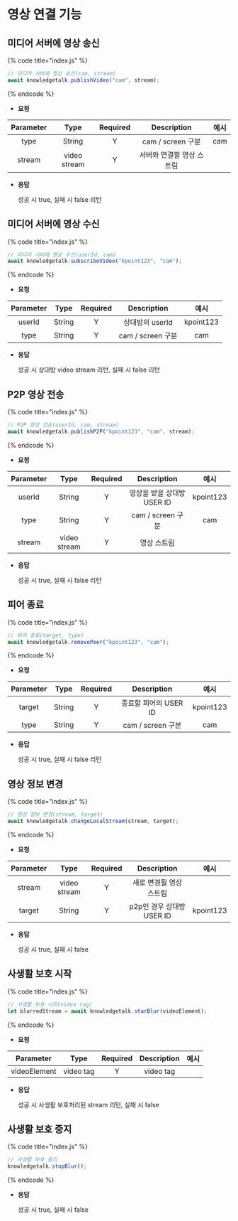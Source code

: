 # 영상 연결 기능

## 미디어 서버에 영상 송신

{% code title="index.js" %}

```javascript
// 미디어 서버에 영상 송신(cam, stream)
await knowledgetalk.publishVideo("cam", stream);
```

{% endcode %}

- **요청**

| <center>**Parameter**</center> | <center>**Type**</center> | <center>**Required**</center> | <center>**Description**</center> | <center>**예시**</center> |
| :----------------------------: | :-----------------------: | :---------------------------: | :------------------------------: | :-----------------------: |
|              type              |          String           |               Y               |        cam / screen 구분         |            cam            |
|             stream             |       video stream        |               Y               |    서버와 연결할 영상 스트림     |                           |

- **응답**

  성공 시 true, 실패 시 false 리턴

## 미디어 서버에 영상 수신

{% code title="index.js" %}

```javascript
// 미디어 서버에 영상 수신(userId, cam)
await knowledgetalk.subscribeVideo("kpoint123", "cam");
```

{% endcode %}

- **요청**

| <center>**Parameter**</center> | <center>**Type**</center> | <center>**Required**</center> | <center>**Description**</center> | <center>**예시**</center> |
| :----------------------------: | :-----------------------: | :---------------------------: | :------------------------------: | :-----------------------: |
|             userId             |          String           |               Y               |         상대방의 userId          |         kpoint123         |
|              type              |          String           |               Y               |        cam / screen 구분         |            cam            |

- **응답**

  성공 시 상대방 video stream 리턴, 실패 시 false 리턴

## P2P 영상 전송

{% code title="index.js" %}

```javascript
// P2P 영상 전송(userId, cam, stream)
await knowledgetalk.publishP2P("kpoint123", "cam", stream);
```

{% endcode %}

- **요청**

| <center>**Parameter**</center> | <center>**Type**</center> | <center>**Required**</center> | <center>**Description**</center> | <center>**예시**</center> |
| :----------------------------: | :-----------------------: | :---------------------------: | :------------------------------: | :-----------------------: |
|             userId             |          String           |               Y               |    영상을 받을 상대방 USER ID    |         kpoint123         |
|              type              |          String           |               Y               |        cam / screen 구분         |            cam            |
|             stream             |       video stream        |               Y               |           영상 스트림            |                           |

- **응답**

  성공 시 true, 실패 시 false 리턴

## 피어 종료

{% code title="index.js" %}

```javascript
// 피어 종료(target, type)
await knowledgetalk.removePeer("kpoint123", "cam");
```

{% endcode %}

- **요청**

| <center>**Parameter**</center> | <center>**Type**</center> | <center>**Required**</center> | <center>**Description**</center> | <center>**예시**</center> |
| :----------------------------: | :-----------------------: | :---------------------------: | :------------------------------: | :-----------------------: |
|             target             |          String           |               Y               |      종료할 피어의 USER ID       |         kpoint123         |
|              type              |          String           |               Y               |        cam / screen 구분         |            cam            |

- **응답**

  성공 시 true, 실패 시 false 리턴

## 영상 정보 변경

{% code title="index.js" %}

```javascript
// 영상 정보 변경(stream, target)
await knowledgetalk.changeLocalStream(stream, target);
```

{% endcode %}

- **요청**

| <center>**Parameter**</center> | <center>**Type**</center> | <center>**Required**</center> | <center>**Description**</center> | <center>**예시**</center> |
| :----------------------------: | :-----------------------: | :---------------------------: | :------------------------------: | :-----------------------: |
|             stream             |       video stream        |               Y               |     새로 변경될 영상 스트림      |                           |
|             target             |          String           |               Y               |      p2p인 경우 상대방 USER ID       |         kpoint123         |

- **응답**

  성공 시 true, 실패 시 false

## 사생활 보호 시작

{% code title="index.js" %}

```javascript
// 사생활 보호 시작(video tag)
let blurredStream = await knowledgetalk.starBlur(videoElement);
```

{% endcode %}

- **요청**

| <center>**Parameter**</center> | <center>**Type**</center> | <center>**Required**</center> | <center>**Description**</center> | <center>**예시**</center> |
| :----------------------------: | :-----------------------: | :---------------------------: | :------------------------------: | :-----------------------: |
|             videoElement             |          video tag           |               Y               |         video tag          |                  |

- **응답**

  성공 시 사생활 보호처리된 stream 리턴, 실패 시 false


## 사생활 보호 중지

{% code title="index.js" %}

```javascript
// 사생활 보호 중지
knowledgetalk.stopBlur();
```

{% endcode %}

- **응답**

  성공 시 true, 실패 시 false